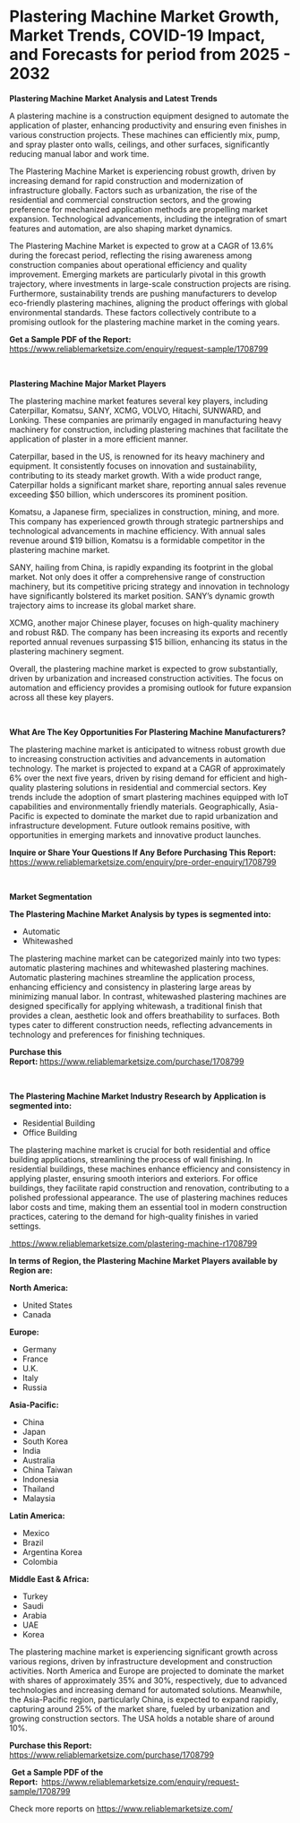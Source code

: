 <p><h1>Plastering Machine Market Growth, Market Trends, COVID-19 Impact, and Forecasts for period from 2025 - 2032</h1></p><p><strong>Plastering Machine Market Analysis and Latest Trends</strong></p>
<p><p>A plastering machine is a construction equipment designed to automate the application of plaster, enhancing productivity and ensuring even finishes in various construction projects. These machines can efficiently mix, pump, and spray plaster onto walls, ceilings, and other surfaces, significantly reducing manual labor and work time.</p><p>The Plastering Machine Market is experiencing robust growth, driven by increasing demand for rapid construction and modernization of infrastructure globally. Factors such as urbanization, the rise of the residential and commercial construction sectors, and the growing preference for mechanized application methods are propelling market expansion. Technological advancements, including the integration of smart features and automation, are also shaping market dynamics. </p><p>The Plastering Machine Market is expected to grow at a CAGR of 13.6% during the forecast period, reflecting the rising awareness among construction companies about operational efficiency and quality improvement. Emerging markets are particularly pivotal in this growth trajectory, where investments in large-scale construction projects are rising. Furthermore, sustainability trends are pushing manufacturers to develop eco-friendly plastering machines, aligning the product offerings with global environmental standards. These factors collectively contribute to a promising outlook for the plastering machine market in the coming years.</p></p>
<p><strong>Get a Sample PDF of the Report:&nbsp;</strong> <a href="https://www.reliablemarketsize.com/enquiry/request-sample/1708799?utm_campaign=3504&utm_medium=2&utm_source=Github&utm_content=ia&utm_term=27032025&utm_id=plastering-machine">https://www.reliablemarketsize.com/enquiry/request-sample/1708799</a></p>
<p>&nbsp;</p>
<p><strong>Plastering Machine Major Market Players</strong></p>
<p><p>The plastering machine market features several key players, including Caterpillar, Komatsu, SANY, XCMG, VOLVO, Hitachi, SUNWARD, and Lonking. These companies are primarily engaged in manufacturing heavy machinery for construction, including plastering machines that facilitate the application of plaster in a more efficient manner. </p><p>Caterpillar, based in the US, is renowned for its heavy machinery and equipment. It consistently focuses on innovation and sustainability, contributing to its steady market growth. With a wide product range, Caterpillar holds a significant market share, reporting annual sales revenue exceeding $50 billion, which underscores its prominent position.</p><p>Komatsu, a Japanese firm, specializes in construction, mining, and more. This company has experienced growth through strategic partnerships and technological advancements in machine efficiency. With annual sales revenue around $19 billion, Komatsu is a formidable competitor in the plastering machine market.</p><p>SANY, hailing from China, is rapidly expanding its footprint in the global market. Not only does it offer a comprehensive range of construction machinery, but its competitive pricing strategy and innovation in technology have significantly bolstered its market position. SANY’s dynamic growth trajectory aims to increase its global market share.</p><p>XCMG, another major Chinese player, focuses on high-quality machinery and robust R&D. The company has been increasing its exports and recently reported annual revenues surpassing $15 billion, enhancing its status in the plastering machinery segment.</p><p>Overall, the plastering machine market is expected to grow substantially, driven by urbanization and increased construction activities. The focus on automation and efficiency provides a promising outlook for future expansion across all these key players.</p></p>
<p>&nbsp;</p>
<p><strong>What Are The Key Opportunities For Plastering Machine Manufacturers?</strong></p>
<p><p>The plastering machine market is anticipated to witness robust growth due to increasing construction activities and advancements in automation technology. The market is projected to expand at a CAGR of approximately 6% over the next five years, driven by rising demand for efficient and high-quality plastering solutions in residential and commercial sectors. Key trends include the adoption of smart plastering machines equipped with IoT capabilities and environmentally friendly materials. Geographically, Asia-Pacific is expected to dominate the market due to rapid urbanization and infrastructure development. Future outlook remains positive, with opportunities in emerging markets and innovative product launches.</p></p>
<p><strong>Inquire or Share Your Questions If Any Before Purchasing This Report:</strong> <a href="https://www.reliablemarketsize.com/enquiry/pre-order-enquiry/1708799?utm_campaign=3504&utm_medium=2&utm_source=Github&utm_content=ia&utm_term=27032025&utm_id=plastering-machine">https://www.reliablemarketsize.com/enquiry/pre-order-enquiry/1708799</a></p>
<p>&nbsp;</p>
<p><strong>Market Segmentation</strong></p>
<p><strong>The Plastering Machine Market Analysis by types is segmented into:</strong></p>
<p><ul><li>Automatic</li><li>Whitewashed</li></ul></p>
<p><p>The plastering machine market can be categorized mainly into two types: automatic plastering machines and whitewashed plastering machines. Automatic plastering machines streamline the application process, enhancing efficiency and consistency in plastering large areas by minimizing manual labor. In contrast, whitewashed plastering machines are designed specifically for applying whitewash, a traditional finish that provides a clean, aesthetic look and offers breathability to surfaces. Both types cater to different construction needs, reflecting advancements in technology and preferences for finishing techniques.</p></p>
<p><strong>Purchase this Report:&nbsp;</strong><a href="https://www.reliablemarketsize.com/purchase/1708799?utm_campaign=3504&utm_medium=2&utm_source=Github&utm_content=ia&utm_term=27032025&utm_id=plastering-machine">https://www.reliablemarketsize.com/purchase/1708799</a></p>
<p>&nbsp;</p>
<p><strong>The Plastering Machine Market Industry Research by Application is segmented into:</strong></p>
<p><ul><li>Residential Building</li><li>Office Building</li></ul></p>
<p><p>The plastering machine market is crucial for both residential and office building applications, streamlining the process of wall finishing. In residential buildings, these machines enhance efficiency and consistency in applying plaster, ensuring smooth interiors and exteriors. For office buildings, they facilitate rapid construction and renovation, contributing to a polished professional appearance. The use of plastering machines reduces labor costs and time, making them an essential tool in modern construction practices, catering to the demand for high-quality finishes in varied settings.</p></p>
<p><a href="https://www.reliablemarketsize.com/plastering-machine-r1708799?utm_campaign=3504&utm_medium=2&utm_source=Github&utm_content=ia&utm_term=27032025&utm_id=plastering-machine">&nbsp;https://www.reliablemarketsize.com/plastering-machine-r1708799</a></p>
<p><strong>In terms of Region, the Plastering Machine Market Players available by Region are:</strong></p>
<p>
    <p> <strong> North America: </strong>
        <ul>
            <li>United States</li>
            <li>Canada</li>
        </ul>
        </p> 
    <p> <strong> Europe: </strong>
        <ul>
            <li>Germany</li>
            <li>France</li>
            <li>U.K.</li>
            <li>Italy</li>
            <li>Russia</li>
        </ul>
        </p> 
    <p> <strong> Asia-Pacific: </strong>
        <ul>
            <li>China</li>
            <li>Japan</li>
            <li>South Korea</li>
            <li>India</li>
            <li>Australia</li>
            <li>China Taiwan</li>
            <li>Indonesia</li>
            <li>Thailand</li>
            <li>Malaysia</li>
        </ul>
        </p> 
    <p> <strong> Latin America: </strong>
        <ul>
            <li>Mexico</li>
            <li>Brazil</li>
            <li>Argentina Korea</li>
            <li>Colombia</li>
        </ul>
        </p> 
    <p> <strong> Middle East & Africa: </strong>
        <ul>
            <li>Turkey</li>
            <li>Saudi</li>
            <li>Arabia</li>
            <li>UAE</li>
            <li>Korea</li>
        </ul>
    </p>
    </p>
<p><p>The plastering machine market is experiencing significant growth across various regions, driven by infrastructure development and construction activities. North America and Europe are projected to dominate the market with shares of approximately 35% and 30%, respectively, due to advanced technologies and increasing demand for automated solutions. Meanwhile, the Asia-Pacific region, particularly China, is expected to expand rapidly, capturing around 25% of the market share, fueled by urbanization and growing construction sectors. The USA holds a notable share of around 10%.</p></p>
<p><strong>Purchase this Report: </strong><a href="https://www.reliablemarketsize.com/purchase/1708799?utm_campaign=3504&utm_medium=2&utm_source=Github&utm_content=ia&utm_term=27032025&utm_id=plastering-machine">https://www.reliablemarketsize.com/purchase/1708799</a></p>
<p>&nbsp;<strong>Get a Sample PDF of the Report:&nbsp;&nbsp;</strong><a href="https://www.reliablemarketsize.com/enquiry/request-sample/1708799?utm_campaign=3504&utm_medium=2&utm_source=Github&utm_content=ia&utm_term=27032025&utm_id=plastering-machine">https://www.reliablemarketsize.com/enquiry/request-sample/1708799</a></p>
<p><strong></strong></p>
<p>Check more reports on <a href="https://www.reliablemarketsize.com/?utm_campaign=3504&utm_medium=2&utm_source=Github&utm_content=ia&utm_term=27032025&utm_id=plastering-machine">https://www.reliablemarketsize.com/</a></p>